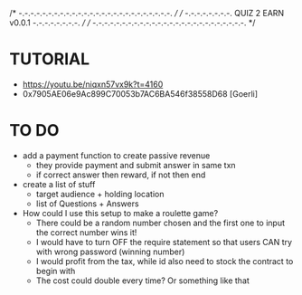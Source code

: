 /* -.-.-.-.-.-.-.-.-.-.-.-.-.-.-.-.-.-.-.-.-.-.-.-.-.-. */
/* -.-.-.-.-.-.-.-. QUIZ 2 EARN v0.0.1 -.-.-.-.-.-.-.-. */
/* -.-.-.-.-.-.-.-.-.-.-.-.-.-.-.-.-.-.-.-.-.-.-.-.-.-. */

# TUTORIAL
- https://youtu.be/niqxn57vx9k?t=4160
- 0x7905AE06e9Ac899C70053b7AC6BA546f38558D68 [Goerli]

# TO DO
- add a payment function to create passive revenue
    - they provide payment and submit answer in same txn
    - if correct answer then reward, if not then end
- create a list of stuff
    - target audience + holding location
    - list of Questions + Answers
- How could I use this setup to make a roulette game?
    - There could be a random number chosen and the first one to input the correct number wins it!
    - I would have to turn OFF the require statement so that users CAN try with wrong password (winning number)
    - I would profit from the tax, while id also need to stock the contract to begin with
    - The cost could double every time? Or something like that

